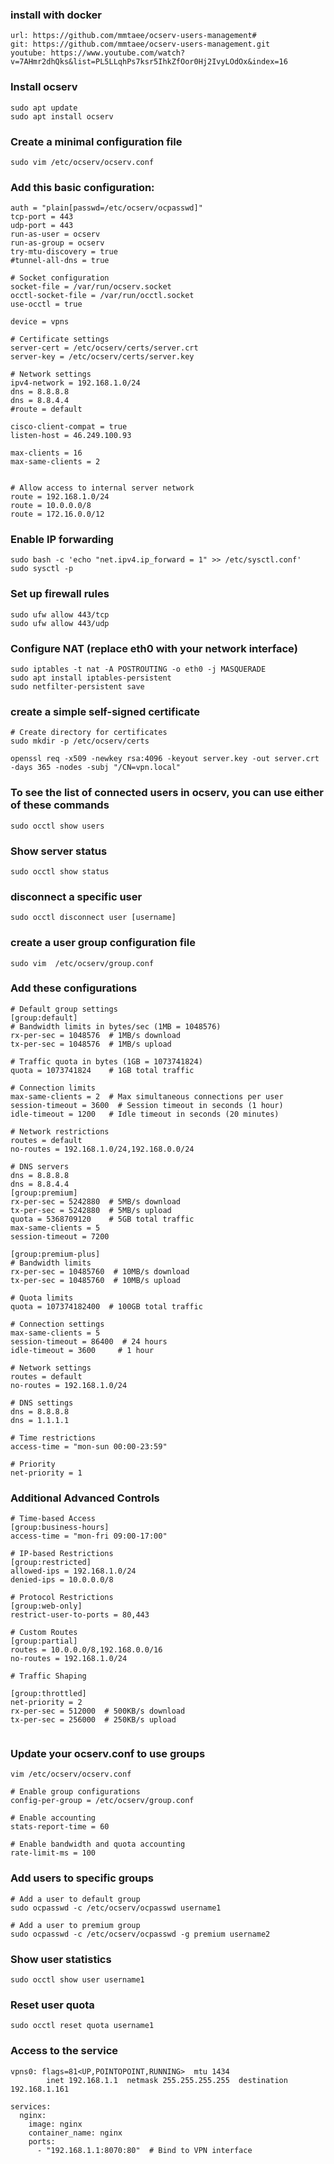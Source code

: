 ### install with docker
```
url: https://github.com/mmtaee/ocserv-users-management#
git: https://github.com/mmtaee/ocserv-users-management.git
youtube: https://www.youtube.com/watch?v=7AHmr2dhQks&list=PL5LLqhPs7ksr5IhkZfOor0Hj2IvyLOdOx&index=16
```
### Install ocserv
```
sudo apt update
sudo apt install ocserv
```
### Create a minimal configuration file
```
sudo vim /etc/ocserv/ocserv.conf
```
### Add this basic configuration:
```
auth = "plain[passwd=/etc/ocserv/ocpasswd]"
tcp-port = 443
udp-port = 443
run-as-user = ocserv
run-as-group = ocserv
try-mtu-discovery = true
#tunnel-all-dns = true

# Socket configuration
socket-file = /var/run/ocserv.socket
occtl-socket-file = /var/run/occtl.socket
use-occtl = true

device = vpns

# Certificate settings
server-cert = /etc/ocserv/certs/server.crt
server-key = /etc/ocserv/certs/server.key

# Network settings
ipv4-network = 192.168.1.0/24
dns = 8.8.8.8
dns = 8.8.4.4
#route = default

cisco-client-compat = true
listen-host = 46.249.100.93

max-clients = 16
max-same-clients = 2


# Allow access to internal server network
route = 192.168.1.0/24
route = 10.0.0.0/8
route = 172.16.0.0/12
```
### Enable IP forwarding
```
sudo bash -c 'echo "net.ipv4.ip_forward = 1" >> /etc/sysctl.conf'
sudo sysctl -p
```
### Set up firewall rules
```
sudo ufw allow 443/tcp
sudo ufw allow 443/udp
```
### Configure NAT (replace eth0 with your network interface)
```
sudo iptables -t nat -A POSTROUTING -o eth0 -j MASQUERADE
sudo apt install iptables-persistent
sudo netfilter-persistent save
```
### create a simple self-signed certificate
```
# Create directory for certificates
sudo mkdir -p /etc/ocserv/certs

openssl req -x509 -newkey rsa:4096 -keyout server.key -out server.crt -days 365 -nodes -subj "/CN=vpn.local"
```
### To see the list of connected users in ocserv, you can use either of these commands
```
sudo occtl show users
```
### Show server status
```
sudo occtl show status
```
### disconnect a specific user
```
sudo occtl disconnect user [username]
```
### create a user group configuration file
```
sudo vim  /etc/ocserv/group.conf
```
### Add these configurations
```
# Default group settings
[group:default]
# Bandwidth limits in bytes/sec (1MB = 1048576)
rx-per-sec = 1048576  # 1MB/s download
tx-per-sec = 1048576  # 1MB/s upload

# Traffic quota in bytes (1GB = 1073741824)
quota = 1073741824    # 1GB total traffic

# Connection limits
max-same-clients = 2  # Max simultaneous connections per user
session-timeout = 3600  # Session timeout in seconds (1 hour)
idle-timeout = 1200   # Idle timeout in seconds (20 minutes)

# Network restrictions
routes = default
no-routes = 192.168.1.0/24,192.168.0.0/24

# DNS servers
dns = 8.8.8.8
dns = 8.8.4.4
[group:premium]
rx-per-sec = 5242880  # 5MB/s download
tx-per-sec = 5242880  # 5MB/s upload
quota = 5368709120    # 5GB total traffic
max-same-clients = 5
session-timeout = 7200

[group:premium-plus]
# Bandwidth limits
rx-per-sec = 10485760  # 10MB/s download
tx-per-sec = 10485760  # 10MB/s upload

# Quota limits
quota = 107374182400  # 100GB total traffic

# Connection settings
max-same-clients = 5
session-timeout = 86400  # 24 hours
idle-timeout = 3600     # 1 hour

# Network settings
routes = default
no-routes = 192.168.1.0/24

# DNS settings
dns = 8.8.8.8
dns = 1.1.1.1

# Time restrictions
access-time = "mon-sun 00:00-23:59"

# Priority
net-priority = 1

```
### Additional Advanced Controls
```
# Time-based Access
[group:business-hours]
access-time = "mon-fri 09:00-17:00"

# IP-based Restrictions
[group:restricted]
allowed-ips = 192.168.1.0/24
denied-ips = 10.0.0.0/8

# Protocol Restrictions
[group:web-only]
restrict-user-to-ports = 80,443

# Custom Routes
[group:partial]
routes = 10.0.0.0/8,192.168.0.0/16
no-routes = 192.168.1.0/24

# Traffic Shaping

[group:throttled]
net-priority = 2
rx-per-sec = 512000  # 500KB/s download
tx-per-sec = 256000  # 250KB/s upload


```
### Update your ocserv.conf to use groups
```
vim /etc/ocserv/ocserv.conf

# Enable group configurations
config-per-group = /etc/ocserv/group.conf

# Enable accounting
stats-report-time = 60

# Enable bandwidth and quota accounting
rate-limit-ms = 100
```
### Add users to specific groups
```
# Add a user to default group
sudo ocpasswd -c /etc/ocserv/ocpasswd username1

# Add a user to premium group
sudo ocpasswd -c /etc/ocserv/ocpasswd -g premium username2
```
### Show user statistics
```
sudo occtl show user username1
```
### Reset user quota
```
sudo occtl reset quota username1
```
### Access to the service
```
vpns0: flags=81<UP,POINTOPOINT,RUNNING>  mtu 1434
        inet 192.168.1.1  netmask 255.255.255.255  destination 192.168.1.161

services:
  nginx:
    image: nginx
    container_name: nginx
    ports:
      - "192.168.1.1:8070:80"  # Bind to VPN interface
```
